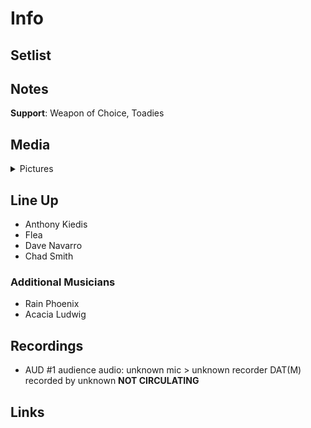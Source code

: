 # Info

## Setlist

## Notes

**Support**: Weapon of Choice, Toadies

## Media 

<details>
  <summary>Pictures</summary>
  <!--<img alt="Setlist" title="Setlist" src="_.jpg" height="200" />-->
</details>

## Line Up

* Anthony Kiedis
* Flea
* Dave Navarro
* Chad Smith

### Additional Musicians

* Rain Phoenix  
* Acacia Ludwig

## Recordings

* AUD #1 audience audio: unknown mic > unknown recorder DAT(M) recorded by unknown **NOT CIRCULATING**

## Links
